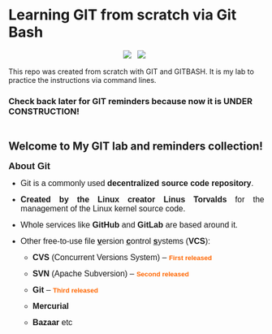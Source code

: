 # Learning GIT from scratch via Git Bash

<p align='center'>
  <img src="https://img.shields.io/badge/GitHub-Git/Git%20Bash-4183C4?style=for-the-badge&logo=github&logoColor=white" />&nbsp;&nbsp;
  <img src="https://img.shields.io/badge/Git%20via%20Git%20Bash-Under%20Construction-999999?style=for-the-badge&logo=git&logoColor=white" />&nbsp;&nbsp;
</p>

This repo was created from scratch with GIT and GITBASH. It is my lab to practice the instructions via command lines.

### Check back later for GIT reminders because now it is UNDER CONSTRUCTION!

<!-- IMAGE... -->
<p align='center'>
  <a href="https://git-scm.com/docs/gittutorial"><img alt="" src="https://user-images.githubusercontent.com/5893219/134832432-5eaa7a49-9727-4485-baeb-cd7a0deff034.png"></a>
</p>

<!-- #######  THIS IS A COMMENT - Visible only in the source editor #########-->
<h2>Welcome to My GIT lab and reminders collection!</h2>
<p class="western" align="JUSTIFY"><span style="font-family: Verdana, sans-serif;"><span style="font-size: large;"><strong>About Git</strong></span></span>&nbsp;</p>
<ul>
<li>
<p class="western" align="JUSTIFY"><span style="color: #171717;"><span style="font-family: Verdana, sans-serif;"><span style="font-size: medium;">Git is a commonly used </span></span></span><span style="color: #171717;"><span style="font-family: Verdana, sans-serif;"><span style="font-size: medium;"><strong>decentralized source code repository</strong></span></span></span><span style="color: #171717;"><span style="font-family: Verdana, sans-serif;"><span style="font-size: medium;">.</span></span></span></p>
</li>
<li>
<p class="western" align="JUSTIFY"><span style="color: #171717;"><span style="font-family: Verdana, sans-serif;"><span style="font-size: medium;"><strong>Created by the Linux creator Linus Torvalds</strong></span></span></span><span style="color: #171717;"><span style="font-family: Verdana, sans-serif;"><span style="font-size: medium;"> for the management of the Linux kernel source code.</span></span></span></p>
</li>
<li>
<p class="western" align="JUSTIFY"><span style="color: #171717;"><span style="font-family: Verdana, sans-serif;"><span style="font-size: medium;">Whole services like </span></span></span><span style="color: #171717;"><span style="font-family: Verdana, sans-serif;"><span style="font-size: medium;"><strong>GitHub</strong></span></span></span><span style="color: #171717;"><span style="font-family: Verdana, sans-serif;"><span style="font-size: medium;"> and </span></span></span><span style="color: #171717;"><span style="font-family: Verdana, sans-serif;"><span style="font-size: medium;"><strong>GitLab</strong></span></span></span><span style="color: #171717;"><span style="font-family: Verdana, sans-serif;"><span style="font-size: medium;"> are based around it.</span></span></span></p>
</li>
<li>
<p class="western" align="JUSTIFY"><span style="color: #171717;"><span style="font-family: Verdana, sans-serif;"><span style="font-size: medium;">Other free-to-use file </span></span></span><span style="color: #171717;"><span style="font-family: Verdana, sans-serif;"><span style="font-size: medium;"><u><strong>v</strong></u></span></span></span><span style="color: #171717;"><span style="font-family: Verdana, sans-serif;"><span style="font-size: medium;">ersion </span></span></span><span style="color: #171717;"><span style="font-family: Verdana, sans-serif;"><span style="font-size: medium;"><u><strong>c</strong></u></span></span></span><span style="color: #171717;"><span style="font-family: Verdana, sans-serif;"><span style="font-size: medium;">ontrol </span></span></span><span style="color: #171717;"><span style="font-family: Verdana, sans-serif;"><span style="font-size: medium;"><u><strong>s</strong></u></span></span></span><span style="color: #171717;"><span style="font-family: Verdana, sans-serif;"><span style="font-size: medium;">ystems</span></span></span><span style="color: #171717;"><span style="font-family: Verdana, sans-serif;"><span style="font-size: medium;"> (</span></span></span><span style="color: #171717;"><span style="font-family: Verdana, sans-serif;"><span style="font-size: medium;"><strong>VCS</strong></span></span></span><span style="color: #171717;"><span style="font-family: Verdana, sans-serif;"><span style="font-size: medium;">):</span></span></span></p>
<ul>
<li>
<p class="western" align="JUSTIFY"><span style="color: #171717;"><span style="font-family: Verdana, sans-serif;"><span style="font-size: medium;"><strong>CVS</strong></span></span></span><span style="color: #171717;"><span style="font-family: Verdana, sans-serif;"><span style="font-size: medium;"> (Concurrent Versions System) &ndash; </span></span></span><span style="color: #ff6600;"><span style="font-family: Verdana, sans-serif;"><span style="font-size: small;"><strong>First released</strong></span></span></span></p>
</li>
<li>
<p class="western" align="JUSTIFY"><span style="color: #171717;"><span style="font-family: Verdana, sans-serif;"><span style="font-size: medium;"><strong>SVN</strong></span></span></span><span style="color: #171717;"><span style="font-family: Verdana, sans-serif;"><span style="font-size: medium;"> (Apache Subversion) &ndash; </span></span></span><span style="color: #ff6600;"><span style="font-family: Verdana, sans-serif;"><span style="font-size: small;"><strong>Second released</strong></span></span></span></p>
</li>
<li>
<p class="western" align="JUSTIFY"><span style="color: #171717;"><span style="font-family: Verdana, sans-serif;"><span style="font-size: medium;"><strong>Git</strong></span></span></span><span style="color: #171717;"><span style="font-family: Verdana, sans-serif;"><span style="font-size: medium;"> &ndash; </span></span></span><span style="color: #ff6600;"><span style="font-family: Verdana, sans-serif;"><span style="font-size: small;"><strong>Third released</strong></span></span></span></p>
</li>
<li>
<p class="western" align="JUSTIFY"><span style="color: #171717;"><span style="font-family: Verdana, sans-serif;"><span style="font-size: medium;"><strong>Mercurial</strong></span></span></span></p>
</li>
<li>
<p class="western" align="JUSTIFY"><span style="color: #171717;"><span style="font-family: Verdana, sans-serif;"><span style="font-size: medium;"><strong>Bazaar</strong></span></span></span><span style="color: #171717;"><span style="font-family: Verdana, sans-serif;"><span style="font-size: medium;"> etc</span></span></span></p>
</li>
</ul>
</li>
</ul>
